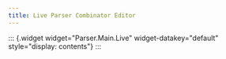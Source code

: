 ```yaml
---
title: Live Parser Combinator Editor
---
```


::: {.widget widget="Parser.Main.Live" widget-datakey="default" style="display: contents"}
:::

